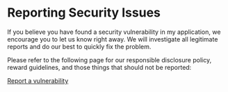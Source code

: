 # Reporting Security Issues

If you believe you have found a security vulnerability in my application, we
encourage you to let us know right away. We will investigate all legitimate
reports and do our best to quickly fix the problem.

Please refer to the following page for our responsible disclosure policy,
reward guidelines, and those things that should not be reported:

[Report a vulnerability][REF_INTERN_URL_VULNERABILITY]

[REF_INTERN_EMAIL_ADDRESS_COD]: mailto:djblackeagle-dev@djblackeagle.services
[REF_INTERN_EMAIL_ADDRESS_OWNER]: mailto:djblackeagle-dev@djblackeagle.services
[REF_INTERN_EMAIL_ADDRESS_SECURITY]: mailto:djblackeagle-dev@djblackeagle.services
[REF_INTERN_FILE_MD_CHANGELOG]: CHANGELOG.md
[REF_INTERN_FILE_MD_CODE_OF_CONDUCT]: CODE_OF_CONDUCT.md
[REF_INTERN_FILE_MD_CONTRIBUTING]: CONTRIBUTING.md
[REF_INTERN_FILE_MD_DEVELOPMENT]: DEVELOPMENT.md
[REF_INTERN_FILE_MD_LICENSE]: LICENSE.md
[REF_INTERN_FILE_MD_README]: README.md
[REF_INTERN_FILE_MD_SECURITY]: SECURITY.md
[REF_INTERN_URL_ACTIONS]: https://github.com/DJBlackEagle/dev-config-nodejs/actions
[REF_INTERN_URL_CODESTYLE]: https://github.com/DJBlackEagle/dev-config-nodejs
[REF_INTERN_URL_COMMITS]: https://github.com/DJBlackEagle/dev-config-nodejs/commits/main/
[REF_INTERN_URL_COMMIT_MESSAGE_FORMAT]: https://www.conventionalcommits.org/en/v1.0.0/
[REF_INTERN_URL_CONTRIBUTING_GENERATOR]: https://contributing.md/generator
[REF_INTERN_URL_GIT]: https://github.com/DJBlackEagle/dev-config-nodejs
[REF_INTERN_URL_ISSUE_LIST]: https://github.com/DJBlackEagle/dev-config-nodejs/issues
[REF_INTERN_URL_ISSUE_NEW]: https://github.com/DJBlackEagle/dev-config-nodejs/issues/new/choose
[REF_INTERN_URL_MD_CHANGELOG]: https://github.com/DJBlackEagle/dev-config-nodejs/blob/main/CHANGELOG.md
[REF_INTERN_URL_MD_CODE_OF_CONDUCT]: https://github.com/DJBlackEagle/dev-config-nodejs/blob/main/CODE_OF_CONDUCT.md
[REF_INTERN_URL_MD_CONTRIBUTING]: https://github.com/DJBlackEagle/dev-config-nodejs/blob/main/CONTRIBUTING.md
[REF_INTERN_URL_MD_DEVELOPMENT]: https://github.com/DJBlackEagle/dev-config-nodejs/blob/main/DEVELOPMENT.md
[REF_INTERN_URL_MD_LICENSE]: https://github.com/DJBlackEagle/dev-config-nodejs/blob/main/LICENSE.md
[REF_INTERN_URL_MD_README]: https://github.com/DJBlackEagle/dev-config-nodejs/blob/main/README.md
[REF_INTERN_URL_MD_SECURITY]: https://github.com/DJBlackEagle/dev-config-nodejs/blob/main/SECURITY.md
[REF_INTERN_URL_NPMJS_PACKAGE]: https://www.npmjs.com/package/@djblackeagle/dev-config-nodejs
[REF_INTERN_URL_PULLREQUEST]: https://github.com/DJBlackEagle/dev-config-nodejs/pulls
[REF_INTERN_URL_VULNERABILITY]: https://github.com/DJBlackEagle/dev-config-nodejs/security
[REF_INTERN_URL_VULNERABILITY_NEW]: https://github.com/DJBlackEagle/dev-config-nodejs/security/advisories/new
[REF_INTERN_URL_WORKFLOW_CQAT]: https://github.com/DJBlackEagle/dev-config-nodejs/actions/workflows/code-quality-and-tests.yml
[REF_INTERN_URL_WORKFLOW_CODEQL]: https://github.com/DJBlackEagle/dev-config-nodejs/actions/workflows/codeql.yml
